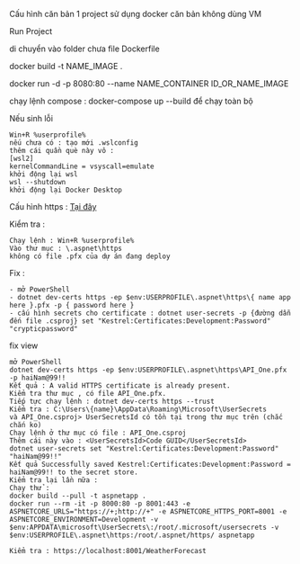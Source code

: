 Cấu hình căn bản 1 project sử dụng docker căn bản không dùng VM

Run Project 

di chuyển vào folder chưa file Dockerfile

docker build -t NAME_IMAGE .

docker run -d -p 8080:80 --name NAME_CONTAINER ID_OR_NAME_IMAGE

chạy lệnh compose : docker-compose up --build để chạy toàn bộ

Nếu sinh lỗi 
```
Win+R %userprofile% 
nếu chưa có : tạo mới .wslconfig
thêm cái quần què này vô :
[wsl2]
kernelCommandLine = vsyscall=emulate
khởi động lại wsl
wsl --shutdown
khởi động lại Docker Desktop

```

Cấu hình https : [Tại đây](https://docs.microsoft.com/en-us/aspnet/core/security/docker-https?view=aspnetcore-6.0)

Kiểm tra : 
``` 
Chạy lệnh : Win+R %userprofile% 
Vào thư mục : \.aspnet\https
không có file .pfx của dự án đang deploy
```

Fix : 
```
- mở PowerShell
- dotnet dev-certs https -ep $env:USERPROFILE\.aspnet\https\{ name app here }.pfx -p { password here }
- cấu hình secrets cho certificate : dotnet user-secrets -p {đường dẫn đến file .csproj} set "Kestrel:Certificates:Development:Password" "crypticpassword"
```
fix view 
```
mở PowerShell
dotnet dev-certs https -ep $env:USERPROFILE\.aspnet\https\API_One.pfx -p haiNam@99!!
Kết quả : A valid HTTPS certificate is already present.
Kiểm tra thư mục , có file API_One.pfx.
Tiếp tực chạy lệnh : dotnet dev-certs https --trust
Kiểm tra : C:\Users\{name}\AppData\Roaming\Microsoft\UserSecrets
và API_One.csproj> UserSecretsId có tồn tại trong thư mục trên (chắc chắn ko)
Chạy lệnh ở thư mục có file : API_One.csproj 
Thêm cái này vào : <UserSecretsId>Code GUID</UserSecretsId>
dotnet user-secrets set "Kestrel:Certificates:Development:Password" "haiNam@99!!"
Kết quả Successfully saved Kestrel:Certificates:Development:Password = haiNam@99!! to the secret store.
Kiểm tra lại lần nữa : 
Chạy thử :
docker build --pull -t aspnetapp .
docker run --rm -it -p 8000:80 -p 8001:443 -e ASPNETCORE_URLS="https://+;http://+" -e ASPNETCORE_HTTPS_PORT=8001 -e ASPNETCORE_ENVIRONMENT=Development -v $env:APPDATA\microsoft\UserSecrets\:/root/.microsoft/usersecrets -v $env:USERPROFILE\.aspnet\https:/root/.aspnet/https/ aspnetapp

Kiểm tra : https://localhost:8001/WeatherForecast
```